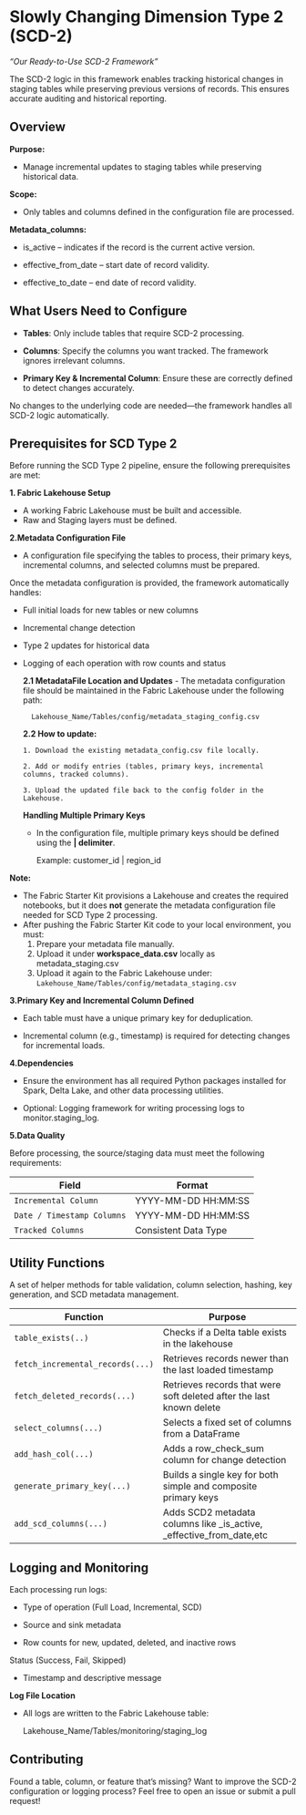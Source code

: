 # Slowly Changing Dimension Type 2 (SCD-2)
<p align="center">
  
</p>

*“Our Ready-to-Use SCD-2 Framework”*

The SCD-2 logic in this framework enables tracking historical changes in staging tables while preserving previous versions of records. This ensures accurate auditing and historical reporting.

## Overview

**Purpose:**
- Manage incremental updates to staging tables while preserving historical data.

**Scope:**
- Only tables and columns defined in the configuration file are processed.

**Metadata_columns:**

- is_active – indicates if the record is the current active version.

- effective_from_date – start date of record validity.

- effective_to_date – end date of record validity.

## What Users Need to Configure
- **Tables**: Only include tables that require SCD-2 processing.

- **Columns**: Specify the columns you want tracked. The framework ignores irrelevant columns.

- **Primary Key & Incremental Column**: Ensure these are correctly defined to detect changes accurately.

No changes to the underlying code are needed—the framework handles all SCD-2 logic automatically.

## Prerequisites for SCD Type 2
Before running the SCD Type 2 pipeline, ensure the following prerequisites are met:


**1. Fabric Lakehouse Setup** 

- A working Fabric Lakehouse must be built and accessible.
- Raw and Staging layers must be defined.

**2.Metadata Configuration File**

- A configuration file specifying the tables to process, their primary keys, incremental columns, and selected columns must be prepared.
  
Once the metadata configuration is provided, the framework automatically handles:

  - Full initial loads for new tables or new columns

  - Incremental change detection

  - Type 2 updates for historical data

  - Logging of each operation with row counts and status

    **2.1 MetadataFile Location and Updates**
        - The metadata configuration file should be maintained in the Fabric Lakehouse under the following path:

          Lakehouse_Name/Tables/config/metadata_staging_config.csv
      
     **2.2 How to update:**
    
        1. Download the existing metadata_config.csv file locally.
    
        2. Add or modify entries (tables, primary keys, incremental columns, tracked columns).
    
        3. Upload the updated file back to the config folder in the Lakehouse.
     
    **Handling Multiple Primary Keys**
    - In the configuration file, multiple primary keys should be defined using the **| delimiter**.
  
      
       Example: customer_id | region_id

**Note:**  
- The Fabric Starter Kit provisions a Lakehouse and creates the required notebooks, but it does **not** generate the metadata configuration file needed for SCD Type 2 processing.  
- After pushing the Fabric Starter Kit code to your local environment, you must: 
  1. Prepare your metadata file manually.  
  2. Upload it under **workspace_data.csv** locally as metadata_staging.csv  
  3. Upload it again to the Fabric Lakehouse under:  
     `Lakehouse_Name/Tables/config/metadata_staging.csv` 


**3.Primary Key and Incremental Column Defined**

- Each table must have a unique primary key for deduplication.

- Incremental column (e.g., timestamp) is required for detecting changes for incremental loads.

**4.Dependencies**

- Ensure the environment has all required Python packages installed for Spark, Delta Lake, and other data processing utilities.

- Optional: Logging framework for writing processing logs to monitor.staging_log.
  
**5.Data Quality**

Before processing, the source/staging data must meet the following requirements:

| Field                              | Format                                                               |
|--------------------------------    |-----------------------------------------------------------------------------|
| `Incremental Column`               | YYYY-MM-DD HH:MM:SS                                                  |
| `Date / Timestamp Columns`         | YYYY-MM-DD HH:MM:SS                                                  |
| `Tracked Columns`                  | Consistent Data Type                                                 | 

## Utility Functions
A set of helper methods for table validation, column selection, hashing, key generation, and SCD metadata management.

| Function                           | Purpose                                                              |
|--------------------------------    |-----------------------------------------------------------------------------|
| `table_exists(..)`                 | Checks if a Delta table exists in the lakehouse                      |
| `fetch_incremental_records(...)`   | Retrieves records newer than the last loaded timestamp               |
| `fetch_deleted_records(...)`       | Retrieves records that were soft deleted after the last known delete | 
| `select_columns(...)`              | Selects a fixed set of columns from a DataFrame                      |
| `add_hash_col(...)`                | Adds a row_check_sum column for change detection                     |
| `generate_primary_key(...)`        | Builds a single key for both simple and composite primary keys       |
| `add_scd_columns(...)`             | Adds SCD2 metadata columns like _is_active, _effective_from_date,etc |


## Logging and Monitoring
Each processing run logs:

- Type of operation (Full Load, Incremental, SCD)

- Source and sink metadata

- Row counts for new, updated, deleted, and inactive rows

Status (Success, Fail, Skipped)

- Timestamp and descriptive message

**Log File Location**

  - All logs are written to the Fabric Lakehouse table:

    Lakehouse_Name/Tables/monitoring/staging_log


## Contributing

Found a table, column, or feature that’s missing? Want to improve the SCD-2 configuration or logging process? Feel free to open an issue or submit a pull request!



